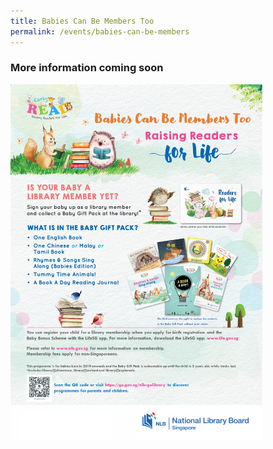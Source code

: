 ```yaml
---
title: Babies Can Be Members Too
permalink: /events/babies-can-be-members
---
```

### More information coming soon

<img src="/images/events/Baby/BCBMT.jpg" style="width:80%">
